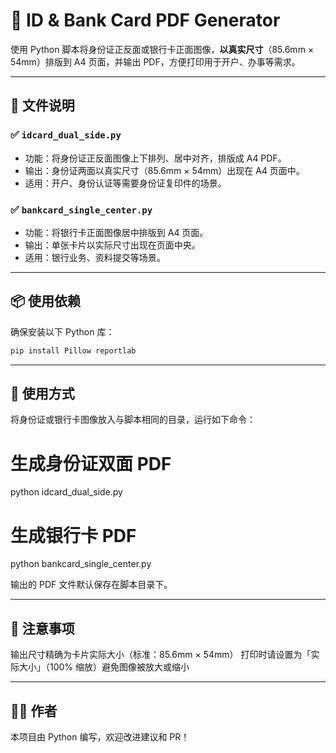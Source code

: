 # 📄 ID & Bank Card PDF Generator

使用 Python 脚本将身份证正反面或银行卡正面图像，**以真实尺寸**（85.6mm × 54mm）排版到 A4 页面，并输出 PDF，方便打印用于开户、办事等需求。

---

## 📁 文件说明

### ✅ `idcard_dual_side.py`

- 功能：将身份证正反面图像上下排列、居中对齐，排版成 A4 PDF。
- 输出：身份证两面以真实尺寸（85.6mm × 54mm）出现在 A4 页面中。
- 适用：开户、身份认证等需要身份证复印件的场景。

### ✅ `bankcard_single_center.py`

- 功能：将银行卡正面图像居中排版到 A4 页面。
- 输出：单张卡片以实际尺寸出现在页面中央。
- 适用：银行业务、资料提交等场景。

---

## 📦 使用依赖

确保安装以下 Python 库：

```bash
pip install Pillow reportlab
```
---

## 🚀 使用方式

将身份证或银行卡图像放入与脚本相同的目录，运行如下命令：

# 生成身份证双面 PDF
python idcard_dual_side.py

# 生成银行卡 PDF
python bankcard_single_center.py

输出的 PDF 文件默认保存在脚本目录下。

---

## 📌 注意事项

输出尺寸精确为卡片实际大小（标准：85.6mm × 54mm）
打印时请设置为「实际大小」（100% 缩放）避免图像被放大或缩小

---

## 🧑‍💻 作者

本项目由 Python 编写，欢迎改进建议和 PR！
